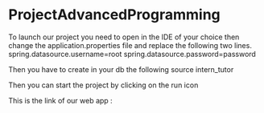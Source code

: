 # ProjectAdvancedProgramming

To launch our project you need to open in the IDE of your choice then change the application.properties file and replace the following two lines.
spring.datasource.username=root
spring.datasource.password=password

Then you have to create in your db the following source intern_tutor

Then you can start the project by clicking on the run icon


This is the link of our web app :
